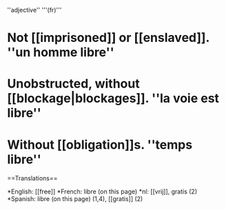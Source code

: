 ''adjective'' '''(fr)'''

# Not [[imprisoned]] or [[enslaved]]. ''un homme libre''
# Unobstructed, without [[blockage|blockages]]. ''la voie est libre''
# Without [[obligation]]s. ''temps libre''


==Translations==

*English: [[free]]
*French: libre (on this page)
*nl: [[vrij]], gratis (2)
*Spanish: libre (on this page) (1,4), [[gratis]] (2)
